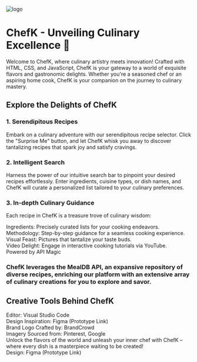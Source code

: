 ![logo](https://github.com/Merlinkk/ChefK/assets/80953200/e4e61cb5-b685-4b2e-9b9d-eea8ab1ab0d3)

# ChefK - Unveiling Culinary Excellence 🍳
Welcome to ChefK, where culinary artistry meets innovation! Crafted with HTML, CSS, and JavaScript, ChefK is your gateway to a world of exquisite flavors and gastronomic delights. Whether you're a seasoned chef or an aspiring home cook, ChefK is your companion on the journey to culinary mastery.         

## Explore the Delights of ChefK
### 1. Serendipitous Recipes           
Embark on a culinary adventure with our serendipitous recipe selector. Click the "Surprise Me" button, and let ChefK whisk you away to discover tantalizing recipes that spark joy and satisfy cravings.

### 2. Intelligent Search
Harness the power of our intuitive search bar to pinpoint your desired recipes effortlessly. Enter ingredients, cuisine types, or dish names, and ChefK will curate a personalized list tailored to your culinary preferences.             

### 3. In-depth Culinary Guidance
Each recipe in ChefK is a treasure trove of culinary wisdom:             

Ingredients: Precisely curated lists for your cooking endeavors.          
Methodology: Step-by-step guidance for a seamless cooking experience.             
Visual Feast: Pictures that tantalize your taste buds.               
Video Delight: Engage in interactive cooking tutorials via YouTube.                 
Powered by API Magic               

### ChefK leverages the MealDB API, an expansive repository of diverse recipes, enriching our platform with an extensive array of culinary creations for you to explore and savor.               

## Creative Tools Behind ChefK              
Editor: Visual Studio Code                
Design Inspiration: Figma (Prototype Link)                 
Brand Logo Crafted by: BrandCrowd                 
Imagery Sourced from: Pinterest, Google                                 
Unlock the flavors of the world and unleash your inner chef with ChefK – where every dish is a masterpiece waiting to be created!                         
Design: Figma (Prototype Link)                  
